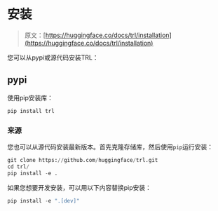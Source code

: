 # 安装

> 原文：[https://huggingface.co/docs/trl/installation](https://huggingface.co/docs/trl/installation)

您可以从pypi或源代码安装TRL：

## pypi

使用pip安装库：

```py
pip install trl
```

### 来源

您也可以从源代码安装最新版本。首先克隆存储库，然后使用`pip`运行安装：

```py
git clone https://github.com/huggingface/trl.git
cd trl/
pip install -e .
```

如果您想要开发安装，可以用以下内容替换pip安装：

```py
pip install -e ".[dev]"
```
